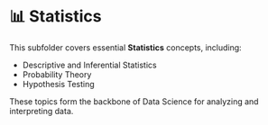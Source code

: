 # 📊 Statistics

This subfolder covers essential **Statistics** concepts, including:

- Descriptive and Inferential Statistics  
- Probability Theory  
- Hypothesis Testing  

These topics form the backbone of Data Science for analyzing and interpreting data.
